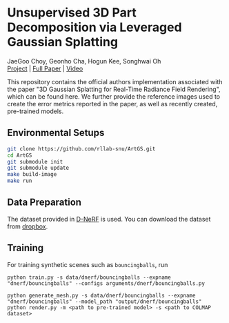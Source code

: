 # Unsupervised 3D Part Decomposition via Leveraged Gaussian Splatting
JaeGoo Choy, Geonho Cha, Hogun Kee, Songhwai Oh<br>
[Project](https://choonsik93.github.io/artnerf/) | [Full Paper](https://github.com/choonsik93/artnerf/blob/master/static/pdfs/2024_iros_u3dpd.pdf) | [Video](https://youtu.be/4B10ItDZNK0?si=KAZPVlScu1L7_YTB) 

This repository contains the official authors implementation associated with the paper "3D Gaussian Splatting for Real-Time Radiance Field Rendering", which can be found here. We further provide the reference images used to create the error metrics reported in the paper, as well as recently created, pre-trained models.

## Environmental Setups

```bash
git clone https://github.com/rllab-snu/ArtGS.git
cd ArtGS
git submodule init
git submodule update
make build-image
make run
```

## Data Preparation

The dataset provided in [D-NeRF](https://github.com/albertpumarola/D-NeRF) is used. You can download the dataset from [dropbox](https://www.dropbox.com/s/0bf6fl0ye2vz3vr/data.zip?dl=0).


## Training

For training synthetic scenes such as `bouncingballs`, run

```
python train.py -s data/dnerf/bouncingballs --expname "dnerf/bouncingballs" --configs arguments/dnerf/bouncingballs.py 
```

```
python generate_mesh.py -s data/dnerf/bouncingballs --expname "dnerf/bouncingballs" --model_path "output/dnerf/bouncingballs"
python render.py -m <path to pre-trained model> -s <path to COLMAP dataset> 
```
